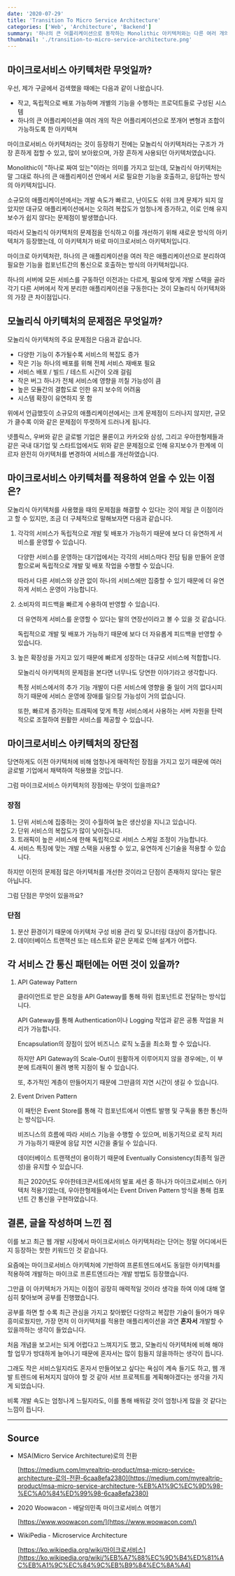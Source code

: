 ```yaml
---
date: '2020-07-29'
title: 'Transition To Micro Service Architecture'
categories: ['Web', 'Architecture', 'Backend']
summary: '하나의 큰 어플리케이션으로 동작하는 Monolithic 아키텍처와는 다른 여러 개의 작은 어플리케이션으로 쪼개어 구동하는 Microservice 아키텍처는 무엇이고, 어떤 특징을 가질까?'
thumbnail: './transition-to-micro-service-architecture.png'
---
```


## 마이크로서비스 아키텍처란 무엇일까?

우선, 제가 구글에서 검색했을 때에는 다음과 같이 나왔습니다.

- 작고, 독립적으로 배포 가능하며 개별의 기능을 수행하는 프로덕트들로 구성된 시스템
- 하나의 큰 어플리케이션을 여러 개의 작은 어플리케이션으로 쪼개어 변형과 조합이 가능하도록 한 아키텍쳐

마이크로서비스 아키텍처라는 것이 등장하기 전에는 모놀리식 아키텍처라는 구조가 가장 흔하게 접할 수 있고, 많이 보아왔으며, 가장 흔하게 사용되던 아키텍처였습니다.

Monolithic이 "하나로 짜여 있는"이라는 의미를 가지고 있는데, 모놀리식 아키텍처는 말 그대로 하나의 큰 애플리케이션 안에서 서로 필요한 기능을 호출하고, 응답하는 방식의 아키텍처입니다.

소규모의 애플리케이션에서는 개발 속도가 빠르고, 난이도도 쉬워 크게 문제가 되지 않았지만 대규모 애플리케이션에서는 오히려 복잡도가 엄청나게 증가하고, 이로 인해 유지 보수가 쉽지 않다는 문제점이 발생했습니다.

따라서 모놀리식 아키텍처의 문제점을 인식하고 이를 개선하기 위해 새로운 방식의 아키텍처가 등장했는데, 이 아키텍처가 바로 마이크로서비스 아키텍처입니다.

마이크로 아키텍처란, 하나의 큰 애플리케이션을 여러 작은 애플리케이션으로 분리하여 필요한 기능을 컴포넌트간의 통신으로 호출하는 방식의 아키텍처입니다.

하나의 서버에 모든 서비스를 구동하던 이전과는 다르게, 필요에 맞게 개발 스택을 골라 각기 다른 서버에서 작게 분리한 애플리케이션을 구동한다는 것이 모놀리식 아키텍처와의 가장 큰 차이점입니다.

## 모놀리식 아키텍처의 문제점은 무엇일까?

모놀리식 아키텍처의 주요 문제점은 다음과 같습니다.

- 다양한 기능이 추가될수록 서비스의 복잡도 증가
- 작은 기능 하나의 배포를 위해 전체 서비스 재배포 필요
- 서비스 배포 / 빌드 / 테스트 시간이 오래 걸림
- 작은 버그 하나가 전체 서비스에 영향을 끼칠 가능성이 큼
- 높은 모듈간의 결합도로 인한 유지 보수의 어려움
- 시스템 확장이 유연하지 못 함

위에서 언급했듯이 소규모의 애플리케이션에서는 크게 문제점이 드러나지 않지만, 규모가 클수록 이와 같은 문제점이 뚜렷하게 드러나게 됩니다.

넷플릭스, 우버와 같은 글로벌 기업은 물론이고 카카오와 삼성, 그리고 우아한형제들과 같은 국내 대기업 및 스타트업에서도 위와 같은 문제점으로 인해 유지보수가 한계에 이르자 완전히 아키텍처를 변경하여 서비스를 개선하였습니다.

## 마이크로서비스 아키텍처를 적용하여 얻을 수 있는 이점은?

모놀리식 아키텍처를 사용했을 때의 문제점을 해결할 수 있다는 것이 제일 큰 이점이라고 할 수 있지만, 조금 더 구체적으로 말해보자면 다음과 같습니다.

1. 각각의 서비스가 독립적으로 개발 및 배포가 가능하기 때문에 보다 더 유연하게 서비스를 운영할 수 있습니다.

   다양한 서비스를 운영하는 대기업에서는 각각의 서비스마다 전담 팀을 만들어 운영함으로써 독립적으로 개발 및 배포 작업을 수행할 수 있습니다.

   따라서 다른 서비스와 상관 없이 하나의 서비스에만 집중할 수 있기 때문에 더 유연하게 서비스 운영이 가능합니다.

2. 소비자의 피드백을 빠르게 수용하여 반영할 수 있습니다.

   더 유연하게 서비스를 운영할 수 있다는 말의 연장선이라고 볼 수 있을 것 같습니다.

   독립적으로 개발 및 배포가 가능하기 때문에 보다 더 자유롭게 피드백을 반영할 수 있습니다.

3. 높은 확장성을 가지고 있기 때문에 빠르게 성장하는 대규모 서비스에 적합합니다.

   모놀리식 아키텍처의 문제점을 본다면 너무나도 당연한 이야기라고 생각합니다.

   특정 서비스에서의 추가 기능 개발이 다른 서비스에 영향을 줄 일이 거의 없다시피 하기 때문에 서비스 운영에 장애를 일으킬 가능성이 거의 없습니다.

   또한, 빠르게 증가하는 트래픽에 맞게 특정 서비스에서 사용하는 서버 자원을 탄력적으로 조절하여 원활한 서비스를 제공할 수 있습니다.

## 마이크로서비스 아키텍처의 장단점

당연하게도 이전 아키텍처에 비해 엄청나게 매력적인 장점을 가지고 있기 때문에 여러 글로벌 기업에서 채택하여 적용했을 것입니다.

그럼 마이크로서비스 아키텍처의 장점에는 무엇이 있을까요?

### 장점

1. 단위 서비스에 집중하는 것이 수월하여 높은 생산성을 지니고 있습니다.
2. 단위 서비스의 복잡도가 많이 낮아집니다.
3. 트래픽이 높은 서비스에 한해 독립적으로 서비스 스케일 조정이 가능합니다.
4. 서비스 특징에 맞는 개발 스택을 사용할 수 있고, 유연하게 신기술을 적용할 수 있습니다.

하지만 이전의 문제점 많은 아키텍처를 개선한 것이라고 단점이 존재하지 않다는 말은 아닙니다.

그럼 단점은 무엇이 있을까요?

### 단점

1. 분산 환경이기 때문에 아키텍처 구성 비용 관리 및 모니터링 대상이 증가합니다.
2. 데이터베이스 트랜잭션 또는 테스트와 같은 문제로 인해 설계가 어렵다.

## 각 서비스 간 통신 패턴에는 어떤 것이 있을까?

1. API Gateway Pattern

   클라이언트로 받은 요청을 API Gateway를 통해 하위 컴포넌트로 전달하는 방식입니다.

   API Gateway를 통해 Authentication이나 Logging 작업과 같은 공통 작업을 처리가 가능합니다.

   Encapsulation의 장점이 있어 비즈니스 로직 노출을 최소화 할 수 있습니다.

   하지만 API Gateway의 Scale-Out이 원활하게 이루어지지 않을 경우에는, 이 부분에 트래픽이 몰려 병목 지점이 될 수 있습니다.

   또, 추가적인 계층이 만들어지기 때문에 그만큼의 지연 시간이 생길 수 있습니다.

2. Event Driven Pattern

   이 패턴은 Event Store를 통해 각 컴포넌트에서 이벤트 발행 및 구독을 통한 통신하는 방식입니다.

   비즈니스의 흐름에 따라 서비스 기능을 수행할 수 있으며, 비동기적으로 로직 처리가 가능하기 때문에 응답 지연 시간을 줄일 수 있습니다.

   데이터베이스 트랜잭션이 용이하기 때문에 Eventually Consistency(최종적 일관성)을 유지할 수 있습니다.

   최근 2020년도 우아한테크콘서트에서의 발표 세션 중 하나가 마이크로서비스 아키텍처 적용기였는데, 우아한형제들에서는 Event Driven Pattern 방식을 통해 컴포넌트 간 통신을 구현하였습니다.

## 결론, 글을 작성하며 느낀 점

이를 보고 최근 웹 개발 시장에서 마이크로서비스 아키텍처라는 단어는 정말 어디에서든지 등장하는 핫한 키워드인 것 같습니다.

요즘에는 마이크로서비스 아키텍처에 기반하여 프론트엔드에서도 동일한 아키텍처를 적용하여 개발하는 마이크로 프론트엔드라는 개발 방법도 등장했습니다.

그만큼 이 아키텍처가 가지는 이점이 굉장히 매력적일 것이라 생각을 하여 이에 대해 열심히 찾아보며 공부를 진행했습니다.

공부를 하면 할 수록 최근 관심을 가지고 찾아봤던 다양하고 복잡한 기술이 들어가 매우 흥미로웠지만, 가장 먼저 이 아키텍처를 적용한 애플리케이션을 과연 **혼자서** 개발할 수 있을까하는 생각이 들었습니다.

처음 개념을 보고서는 되게 어렵다고 느껴지기도 했고, 모놀리식 아키텍처에 비해 해야 할 업무가 방대하게 늘어나기 때문에 혼자서는 많이 힘들지 않을까하는 생각이 듭니다.

그래도 작은 서비스일지라도 혼자서 만들어보고 싶다는 욕심이 계속 들기도 하고, 웹 개발 트렌드에 뒤쳐지지 않아야 할 것 같아 서브 프로젝트를 계획해야겠다는 생각을 가지게 되었습니다.

비록 개발 속도는 엄청나게 느릴지라도, 이를 통해 배워갈 것이 엄청나게 많을 것 같다는 느낌이 듭니다.

---

## Source

- MSA(Micro Service Architecture)로의 전환

  [https://medium.com/myrealtrip-product/msa-micro-service-architecture-로의-전환-6caa8efa2380](https://medium.com/myrealtrip-product/msa-micro-service-architecture-%EB%A1%9C%EC%9D%98-%EC%A0%84%ED%99%98-6caa8efa2380)

- 2020 Woowacon - 배달의민족 마이크로서비스 여행기

  [https://www.woowacon.com/](https://www.woowacon.com/)

- WikiPedia - Microservice Architecture

  [https://ko.wikipedia.org/wiki/마이크로서비스](https://ko.wikipedia.org/wiki/%EB%A7%88%EC%9D%B4%ED%81%AC%EB%A1%9C%EC%84%9C%EB%B9%84%EC%8A%A4)
